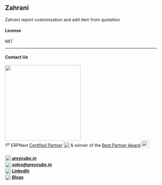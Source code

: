 ## Zahrani

Zahrani report customization and add item from quotation

#### License

MIT

<hr>

#### Contact Us  

<a href="https://greycube.in"><img src="https://greycube.in/files/greycube_logo09eade.jpg" width="250" height="auto"></a> <br>
1<sup>st</sup> ERPNext [Certified Partner](https://frappe.io/api/method/frappe.utils.print_format.download_pdf?doctype=Certification&name=PARTCRTF00002&format=Partner%20Certificate&no_letterhead=0&letterhead=Blank&settings=%7B%7D&_lang=en#toolbar=0)
<sub> <img src="https://greycube.in/files/certificate.svg" width="20" height="20"> </sub>
& winner of the [Best Partner Award](https://frappe.io/partners/india/greycube-technologies) <sub> <img src="https://greycube.in/files/award.svg" width="25" height="25"> </sub>

<h5>
<sub><img src="https://greycube.in/files/link.svg" width="20" height="auto"> </sub> <a href="https://greycube.in"> greycube.in</a><br>
<sub><img src="https://greycube.in/files/8665305_envelope_email_icon.svg" width="20" height="18"> </sub> <a href="mailto:sales@greycube.in"> 
 sales@greycube.in</a><br>
<sub><img src="https://greycube.in/files/linkedin1.svg" width="20" height="18"> </sub> <a href="https://www.linkedin.com/company/greycube-technologies"> LinkedIn</a><br>
<sub><img src="https://greycube.in/files/blog.svg" width="20" height="18"> </sub><a href="https://greycube.in/blog"> Blogs</a> </h5>
